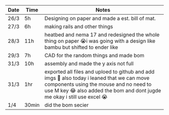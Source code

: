 | Date  | Time | Notes    |
|-------|------|---------|
| 26/3  | 5h   | Designing on paper and made a est. bill of mat. |
| 27/3  | 6h   | making rails and other things|
| 28/3  | 11h   | heatbed and nema 17 and redesigned the whole thing on paper 😭i was going with a design like bambu but shifted to ender like|
| 29/3  | 7h   | CAD for the random things and made bom |
| 31/3  | 10h   | assembly and made the y axis not full  |
| 31/3|1hr|exported all files and uploed to github and add imgs 🎉 also today i leaned that we can move components using the mouse and no need to use M key 😂 also added the bom and dont jugde me okay i still use excel 😭|
|1/4|30min|did the bom secier |
